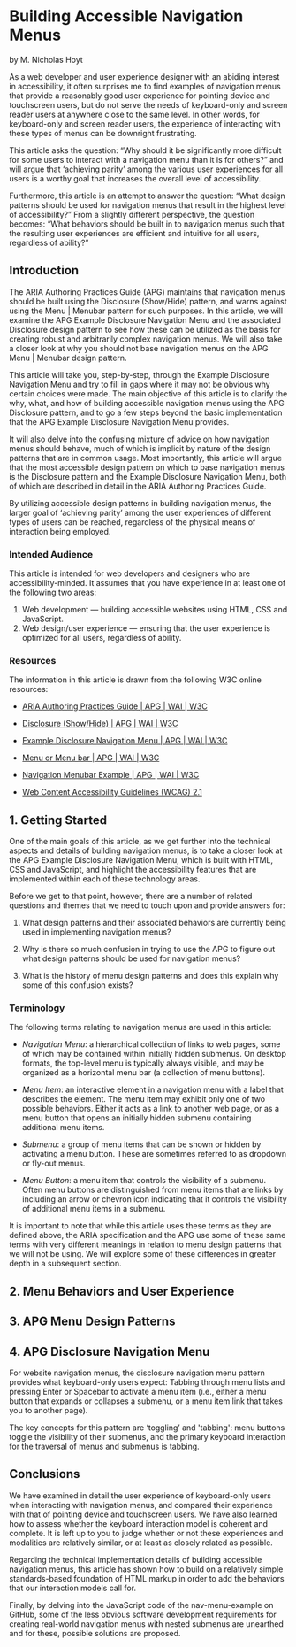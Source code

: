 # Building Accessible Navigation Menus

by M. Nicholas Hoyt

As a web developer and user experience designer with an abiding interest in accessibility, it often surprises me to find examples of navigation menus  that provide a reasonably good user experience for pointing device and touchscreen users, but do not serve the needs of keyboard-only and screen reader users at anywhere close to the same level. In other words, for keyboard-only and screen reader users, the experience of interacting with these types of menus can be downright frustrating.

This article asks the question: “Why should it be significantly more difficult for some users to interact with a navigation menu than it is for others?” and will argue that ‘achieving parity’ among the various user experiences for all users is a worthy goal that increases the overall level of accessibility.

Furthermore, this article is an attempt to answer the question: “What design patterns should be used for navigation menus that result in the highest level of accessibility?” From a slightly different perspective, the question becomes: “What behaviors should be built in to navigation menus such that the resulting user experiences are efficient and intuitive for all users, regardless of ability?”

## Introduction

The ARIA Authoring Practices Guide (APG) maintains that navigation menus should be built using the Disclosure (Show/Hide) pattern, and warns against using the Menu | Menubar pattern for such purposes. In this article, we will examine the APG Example Disclosure Navigation Menu and the associated Disclosure design pattern to see how these can be utilized as the basis for creating robust and arbitrarily complex navigation menus. We will also take a closer look at why you should not base navigation menus on the APG Menu | Menubar design pattern.

This article will take you, step-by-step, through the Example Disclosure Navigation Menu and try to fill in gaps where it may not be obvious why certain choices were made. The main objective of this article is to clarify the why, what, and how of building accessible navigation menus using the APG Disclosure pattern, and to go a few steps beyond the basic implementation that the APG Example Disclosure Navigation Menu provides.

It will also delve into the confusing mixture of advice on how navigation menus should behave, much of which is implicit by nature of the design patterns that are in common usage. Most importantly, this article will argue that the most accessible design pattern on which to base navigation menus is the Disclosure pattern and the Example Disclosure Navigation Menu, both of which are described in detail in the ARIA Authoring Practices Guide.

By utilizing accessible design patterns in building navigation menus, the larger goal of ‘achieving parity’ among the user experiences of different types of users can be reached, regardless of the physical means of interaction being employed.

### Intended Audience

This article is intended for web developers and designers who are accessibility-minded. It assumes that you have experience in at least one of the following two areas:

1. Web development — building accessible websites using HTML, CSS and JavaScript.
1. Web design/user experience — ensuring that the user experience is optimized for all users, regardless of ability.

### Resources

The information in this article is drawn from the following W3C online resources:

* [ARIA Authoring Practices Guide | APG | WAI | W3C](https://www.w3.org/WAI/ARIA/apg/)

* [Disclosure (Show/Hide) | APG | WAI | W3C](https://www.w3.org/WAI/ARIA/apg/patterns/disclosure/)

* [Example Disclosure Navigation Menu | APG | WAI | W3C](https://www.w3.org/WAI/ARIA/apg/example-index/disclosure/disclosure-navigation.html)

* [Menu or Menu bar | APG | WAI | W3C](https://www.w3.org/WAI/ARIA/apg/patterns/menu/)

* [Navigation Menubar Example | APG | WAI | W3C](https://www.w3.org/WAI/ARIA/apg/example-index/menubar/menubar-navigation.html)

* [Web Content Accessibility Guidelines (WCAG) 2.1](https://www.w3.org/TR/WCAG21/)

## 1. Getting Started

One of the main goals of this article, as we get further into the technical aspects and details of building navigation menus, is to take a closer look at the APG Example Disclosure Navigation Menu, which is built with HTML, CSS and JavaScript, and highlight the accessibility features that are implemented within each of these technology areas.

Before we get to that point, however, there are a number of related questions and themes that we need to touch upon and provide answers for:

1. What design patterns and their associated behaviors are currently being used in implementing navigation menus?

2. Why is there so much confusion in trying to use the APG to figure out what design patterns should be used for navigation menus?

3. What is the history of menu design patterns and does this explain why some of this confusion exists?

### Terminology

The following terms relating to navigation menus are used in this article:

* _Navigation Menu_: a hierarchical collection of links to web pages, some of which may be contained within initially hidden submenus. On desktop formats, the top-level menu is typically always visible, and may be organized as a horizontal menu bar (a collection of menu buttons).

* _Menu Item_: an interactive element in a navigation menu with a label that describes the element. The menu item may exhibit only one of two possible behaviors. Either it acts as a link to another web page, or as a menu button that opens an initially hidden submenu containing additional menu items.

* _Submenu_:  a group of menu items that can be shown or hidden by activating a menu button. These are sometimes referred to as dropdown or fly-out menus.

* _Menu Button_: a menu item that controls the visibility of a submenu. Often menu buttons are distinguished from menu items that are links by including an arrow or chevron icon indicating that it controls the visibility of additional menu items in a submenu.

It is important to note that while this article uses these terms as they are defined above, the ARIA specification and the APG use some of these same terms with very different meanings in relation to menu design patterns that we will not be using. We will explore some of these differences in greater depth in a subsequent section.

## 2. Menu Behaviors and User Experience

## 3. APG Menu Design Patterns

## 4. APG Disclosure Navigation Menu

For website navigation menus, the disclosure navigation menu pattern provides what keyboard-only users expect: Tabbing through menu lists and pressing Enter or Spacebar to activate a menu item (i.e., either a menu button that expands or collapses a submenu, or a menu item link that takes you to another page).

The key concepts for this pattern are ‘toggling’ and 'tabbing': menu buttons toggle the visibility of their submenus, and the primary keyboard interaction for the traversal of menus and submenus is tabbing.

## Conclusions

We have examined in detail the user experience of keyboard-only users when interacting with navigation menus, and compared their experience with that of pointing device and touchscreen users. We have also learned how to assess whether the keyboard interaction model is coherent and complete. It is left up to you to judge whether or not these experiences and modalities are relatively similar, or at least as closely related as possible.

Regarding the technical implementation details of building accessible navigation menus, this article has shown how to build on a relatively simple standards-based foundation of HTML markup in order to add the behaviors that our interaction models call for.

Finally, by delving into the JavaScript code of the nav-menu-example on GitHub, some of the less obvious software development requirements for creating real-world navigation menus with nested submenus are unearthed and for these, possible solutions are proposed.


